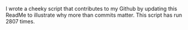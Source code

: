 I wrote a cheeky script that contributes to my Github by updating this ReadMe to illustrate why more than commits matter. This script has run 2807 times.